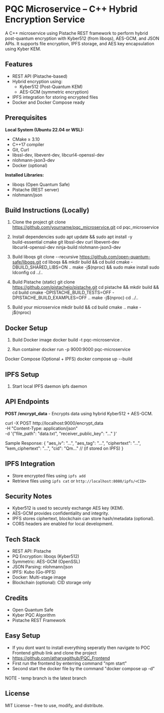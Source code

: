 
PQC Microservice – C++ Hybrid Encryption Service
================================================

A C++ microservice using Pistache REST framework to perform hybrid post-quantum encryption with Kyber512 (from liboqs), AES-GCM, and JSON APIs. It supports file encryption, IPFS storage, and AES key encapsulation using Kyber KEM.

Features
--------
- REST API (Pistache-based)
- Hybrid encryption using:
  - Kyber512 (Post-Quantum KEM)
  - AES-GCM (symmetric encryption)
- IPFS integration for storing encrypted files
- Docker and Docker Compose ready

Prerequisites
-------------
**Local System (Ubuntu 22.04 or WSL):**
- CMake ≥ 3.10
- C++17 compiler
- Git, Curl
- libssl-dev, libevent-dev, libcurl4-openssl-dev
- nlohmann-json3-dev
- Docker (optional)

**Installed Libraries:**
- liboqs (Open Quantum Safe)
- Pistache (REST server)
- nlohmann/json

Build Instructions (Locally)
----------------------------
1. Clone the project
    git clone https://github.com/yourname/pqc_microservice.git
    cd pqc_microservice

2. Install dependencies
    sudo apt update && sudo apt install -y \
        build-essential cmake git libssl-dev curl libevent-dev \
        libcurl4-openssl-dev ninja-build nlohmann-json3-dev

3. Build liboqs
    git clone --recursive https://github.com/open-quantum-safe/liboqs.git
    cd liboqs && mkdir build && cd build
    cmake -DBUILD_SHARED_LIBS=ON ..
    make -j$(nproc) && sudo make install
    sudo ldconfig
    cd ../..

4. Build Pistache (static)
    git clone https://github.com/pistacheio/pistache.git
    cd pistache && mkdir build && cd build
    cmake -DPISTACHE_BUILD_TESTS=OFF -DPISTACHE_BUILD_EXAMPLES=OFF ..
    make -j$(nproc)
    cd ../..

5. Build your microservice
    mkdir build && cd build
    cmake ..
    make -j$(nproc)

Docker Setup
------------
1. Build Docker image
    docker build -t pqc-microservice .

2. Run container
    docker run -p 9000:9000 pqc-microservice

Docker Compose (Optional + IPFS)
    docker compose up --build

IPFS Setup
------------
1. Start local IPFS daemon
    ipfs daemon
 

API Endpoints
-------------
**POST /encrypt_data** - Encrypts data using hybrid Kyber512 + AES-GCM.

curl -X POST http://localhost:9000/encrypt_data \
  -H "Content-Type: application/json" \
  -d '{"file_path": "data.txt", "receiver_public_key": "..." }'

Sample Response:
{
  "aes_iv": "...",
  "aes_tag": "...",
  "ciphertext": "...",
  "kem_ciphertext": "...",
  "cid": "Qm..."  // (if stored on IPFS)
}

IPFS Integration
----------------
- Store encrypted files using `ipfs add`
- Retrieve files using `ipfs cat` or `http://localhost:8080/ipfs/<CID>`

Security Notes
--------------
- Kyber512 is used to securely exchange AES key (KEM).
- AES-GCM provides confidentiality and integrity.
- IPFS stores ciphertext, blockchain can store hash/metadata (optional).
- CORS headers are enabled for local development.

Tech Stack
----------
- REST API: Pistache
- PQ Encryption: liboqs (Kyber512)
- Symmetric: AES-GCM (OpenSSL)
- JSON Parsing: nlohmann/json
- IPFS: Kubo (Go-IPFS)
- Docker: Multi-stage image
- Blockchain (optional): CID storage only

Credits
-------
- Open Quantum Safe
- Kyber PQC Algorithm
- Pistache REST Framework

Easy Setup
-------
- If you dont want to install everything seperatly then navigate to POC Frontend github link and clone the project
- https://github.com/atharvagithub/PQC_Frontend
- First run the frontend by enterring command "npm start"
- Second start the docker file by the command "docker compose up -d"

NOTE - temp branch is the latest branch

License
-------
MIT License – free to use, modify, and distribute.
